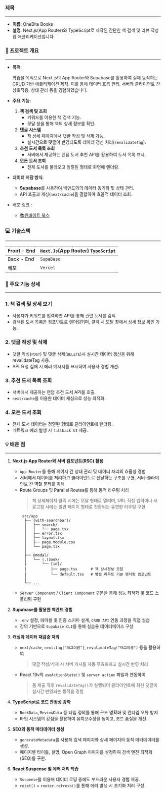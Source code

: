 ### 제목

---

- **이름**: OneBite Books
- **설명**: Next.js(App Router)와 TypeScript로 제작된 간단한 책 검색 및 리뷰 작성 웹 애플리케이션입니다.

### 📝 **프로젝트 개요**

---

- **목적**:
    
    학습을 목적으로 Next.js의 App Router와 Supabase를 활용하여 실제 동작하는 CRUD 기반 애플리케이션 제작. 이를 통해 데이터 흐름 관리, 서버와 클라이언트 간 상호작용, 상태 관리 등을 경험하였습니다.
    
- **주요 기능**:
    1. **책 검색 및 조회**
        - 키워드를 이용한 책 검색 기능.
        - 모달 창을 통해 책의 상세 정보를 확인.
    2. **댓글 시스템**
        - 책 상세 페이지에서 댓글 작성 및 삭제 가능.
        - 실시간으로 댓글이 반영되도록 데이터 갱신 처리(`revalidateTag`).
    3. **추천 도서 목록 조회**
        - 서버에서 제공하는 랜덤 도서 추천 API를 활용하여 도서 목록 표시.
    4. **모든 도서 조회**
        - 전체 도서를 불러오고 정렬된 형태로 화면에 렌더링.
- **데이터 저장 방식**:
    - **Supabase**를 사용하여 백엔드와의 데이터 동기화 및 상태 관리.
    - API 호출과 캐싱(`next/cache`)을 결합하여 효율적 데이터 조회.
- 배포 링크 :
    - [📚원바이트 북스](onebite-books-app-gold-gamma.vercel.app)


### 💻 기술스택

---

| Front - End | `Next.Js`(App Router)  `TypeScript` |
| --- | --- |
| Back - End | `SupaBase` |
| 배포 | `Vercel` |

### **🚀 주요 기능 상세**

---

### 1. **책 검색 및 상세 보기**

- 사용자가 키워드를 입력하면 API를 통해 관련 도서를 검색.
- 검색된 도서 목록은 컴포넌트로 렌더링되며, 클릭 시 모달 창에서 상세 정보 확인 가능.

### 2. **댓글 작성 및 삭제**

- 댓글 작성(`POST`) 및 댓글 삭제(`DELETE`)시 실시간 데이터 갱신을 위해 revalidateTag 사용.
- API 요청 실패 시 에러 메시지를 표시하여 사용자 경험 개선.

### 3. **추천 도서 목록 조회**

- 서버에서 제공하는 랜덤 추천 도서 API를 호출.
- `next/cache`를 이용한 데이터 캐싱으로 성능 최적화.

### 4. **모든 도서 조회**

- 전체 도서 데이터는 정렬된 형태로 클라이언트에 렌더링.
- 네트워크 에러 발생 시 `fallback UI` 제공.

### **💡  배운 점**

---

1. **Next.js App Router와 서버 컴포넌트(RSC) 활용**
    - `App Router`를 통해 페이지 간 상태 관리 및 데이터 처리의 효율성 경험
    - 서버에서 데이터를 처리하고 클라이언트로 전달하는 구조를 구현, 서버-클라이언트 간 역할 분리를 이해
    - Route Groups 및 Parallel Routes를 통해 동적 라우팅 처리
      > 책 상세페이지 클릭 시에는 모달 형태로 열리며, URL 직접 입력이나 새로고침 시에는 일반 페이지 형태로 전환되는 유연한 라우팅 구현
      ```
       src/app
        ├── (with-searchbar)/
        │   ├── search/
        │   │   └── page.tsx
        │   ├── error.tsx
        │   ├── layout.tsx
        │   ├── page.module.css
        │   └── page.tsx
        │
        ├── @modal/
        │   └── (.)book/
        │       └── [id]/
        │           ├── page.tsx      # 책 상세정보 모달
        │           └── default.tsx   # 병렬 라우트 기본 렌더링 컴포넌트
        │
        └── ...
      ```
    - `Server Component` / `Client Component` 구분을 통해 성능 최적화 및 코드 스플리팅 구현
    
2. **Supabase를 활용한 백엔드 경험**
    - `.env` 설정, 테이블 및 인증 스키마 설계, `CRUD API` 연동 과정을 직접 실습
    - 강의 기반으로 `Supabase CLI`를 통해 실습용 데이터베이스 구성
    
3. **캐싱과 데이터 재검증 처리**
    - `next/cache`, `next:tag["태그이름"]`, `revalidateTag("태그이름")` 등을 활용하여
       > 댓글 작성/삭제 시 서버 캐시를 자동 무효화하고 실시간 반영 처리
    - React 19v의 `useActionState()` 및 `server action` 파일과 연동하여
       > 폼 제출 직후 `revalidateTag()`가 실행되어 클라이언트에 최신 댓글이 실시간 반영되는 동작을 경험
    
4. **TypeScript로 코드 안정성 강화**
    - `BookData`, `ReviewData` 등 타입 정의를 통해 구조 명확화 및 런타임 오류 방지
    - 타입 시스템의 강점을 활용하여 유지보수성을 높이고, 코드 품질을 개선.
    
5. **SEO와 동적 메타데이터 생성**
    - `generateMetadata`를 사용해 검색 페이지와 상세 페이지의 동적 메타데이터를 생성.
    - 페이지별 타이틀, 설명, Open Graph 이미지를 설정하여 검색 엔진 최적화(SEO)를 구현.
    
6. **React Suspense 및 에러 처리 학습**
    - `Suspense`를 이용해 데이터 로딩 중에도 부드러운 사용자 경험 제공.
    - `reset()` + `router.refresh()`를 통해 에러 발생 시 초기화 처리 구성
